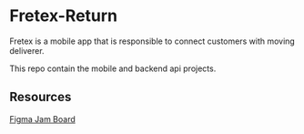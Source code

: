 # Fretex-Return

Fretex is a mobile app that is responsible to connect customers with moving deliverer.

This repo contain the mobile and backend api projects.

## Resources

[Figma Jam Board](https://www.figma.com/board/oazVDgT8km2vfal1GLCGTY/Fretex%3F?node-id=0-1&t=UPuTf5NRMPBf9BgU-1)
